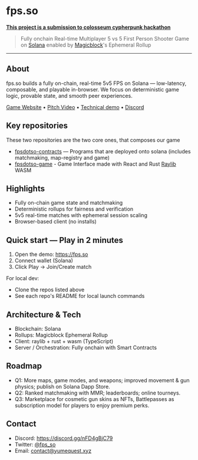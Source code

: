 # fps.so

<u>**This project is a submission to colosseum cypherpunk hackathon**</u>

> Fully onchain Real-time Multiplayer 5 vs 5 First Person Shooter Game on [Solana](https://solana.com) enabled by [Magicblock](https://magicblock.xyz)'s Ephemeral Rollup

---

## About
fps.so builds a fully on-chain, real-time 5v5 FPS on Solana — low-latency, composable, and playable in-browser. We focus on deterministic game logic, provable state, and smooth peer experiences.

[Game Website](https://fps.so) • [Pitch Video](https://www.loom.com/share/47cc2d7183c942f5b023ec63aa482a68) • [Technical demo](https://youtu.be/1jSeDycTRK4) • [Discord](https://discord.gg/nFD4gBjC79)

## Key repositories

These two repositories are the two core ones, that composes our game

- [fpsdotso-contracts](https://github.com/fpsdotso/fpsdotso-contracts) — Programs that are deployed onto solana (includes matchmaking, map-registry and game)
- [fpsdotso-game](https://github.com/fpsdotso/fpsdotso-game) - Game Interface made with React and Rust [Raylib](https://raylib.com) WASM

## Highlights
- Fully on-chain game state and matchmaking
- Deterministic rollups for fairness and verification
- 5v5 real-time matches with ephemeral session scaling
- Browser-based client (no installs)

## Quick start — Play in 2 minutes
1. Open the demo: https://fps.so
2. Connect wallet (Solana)
3. Click Play → Join/Create match

For local dev:
- Clone the repos listed above
- See each repo's README for local launch commands

## Architecture & Tech
- Blockchain: Solana
- Rollups: Magicblock Ephemeral Rollup
- Client: raylib + rust + wasm (TypeScript)
- Server / Orchestration: Fully onchain with Smart Contracts

## Roadmap
- Q1: More maps, game modes, and weapons; improved movement & gun physics; publish on Solana Dapp Store.
- Q2: Ranked matchmaking with MMR; leaderboards; online tourneys.
- Q3: Marketplace for cosmetic gun skins as NFTs, Battlepasses as subscription model for players to enjoy premium perks.

## Contact
- Discord: https://discord.gg/nFD4gBjC79
- Twitter: [@fps_so](https://x.com/fpsdotso)
- Email: contact@yumequest.xyz
